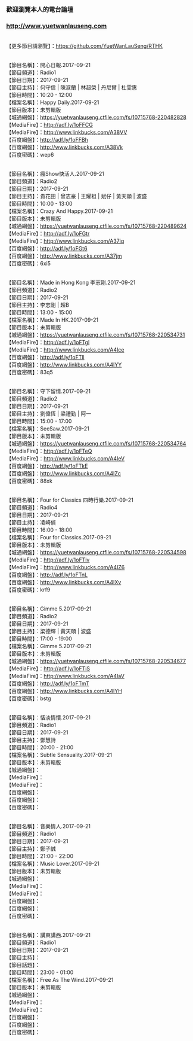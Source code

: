 ### 歡迎瀏覽本人的電台論壇
### http://www.yuetwanlauseng.com

<br>【更多節目請瀏覽】：https://github.com/YuetWanLauSeng/RTHK

<br>【節目名稱】：開心日報.2017-09-21
<br>【節目頻道】：Radio1
<br>【節目日期】：2017-09-21
<br>【節目主持】：何守信 | 陳淑蘭 | 林超榮 | 丹尼爾 | 杜雯惠
<br>【節目時間】：10:20 - 12:00
<br>【檔案名稱】：Happy Daily.2017-09-21
<br>【節目版本】：未剪輯版
<br>【城通網盤】：https://yuetwanlauseng.ctfile.com/fs/10715768-220482828
<br>【MediaFire】：http://adf.ly/1oFFCG
<br>【MediaFire】：http://www.linkbucks.com/A38VV
<br>【百度網盤】：http://adf.ly/1oFFBh
<br>【百度網盤】：http://www.linkbucks.com/A38Vk
<br>【百度密碼】：wep6

<br>【節目名稱】：瘋Show快活人.2017-09-21
<br>【節目頻道】：Radio2
<br>【節目日期】：2017-09-21
<br>【節目主持】：貴花田 | 曾志豪 | 王耀祖 | 斌仔 | 黃天頤 | 波盛
<br>【節目時間】：10:00 - 13:00
<br>【檔案名稱】：Crazy And Happy.2017-09-21
<br>【節目版本】：未剪輯版
<br>【城通網盤】：https://yuetwanlauseng.ctfile.com/fs/10715768-220489624
<br>【MediaFire】：http://adf.ly/1oFGtr
<br>【MediaFire】：http://www.linkbucks.com/A37iq
<br>【百度網盤】：http://adf.ly/1oFGt6
<br>【百度網盤】：http://www.linkbucks.com/A37jm
<br>【百度密碼】：6xi5

<br>【節目名稱】：Made in Hong Kong 李志剛.2017-09-21
<br>【節目頻道】：Radio2
<br>【節目日期】：2017-09-21
<br>【節目主持】：李志剛 | 超B
<br>【節目時間】：13:00 - 15:00
<br>【檔案名稱】：Made In HK.2017-09-21
<br>【節目版本】：未剪輯版
<br>【城通網盤】：https://yuetwanlauseng.ctfile.com/fs/10715768-220534731
<br>【MediaFire】：http://adf.ly/1oFTgl
<br>【MediaFire】：http://www.linkbucks.com/A4Ice
<br>【百度網盤】：http://adf.ly/1oFTll
<br>【百度網盤】：http://www.linkbucks.com/A4IYY
<br>【百度密碼】：83q5

<br>【節目名稱】：守下留情.2017-09-21
<br>【節目頻道】：Radio2
<br>【節目日期】：2017-09-21
<br>【節目主持】：劉偉恆 | 梁禮勤 | 阿一
<br>【節目時間】：15:00 - 17:00
<br>【檔案名稱】：SeeSaw.2017-09-21
<br>【節目版本】：未剪輯版
<br>【城通網盤】：https://yuetwanlauseng.ctfile.com/fs/10715768-220534764
<br>【MediaFire】：http://adf.ly/1oFTeQ
<br>【MediaFire】：http://www.linkbucks.com/A4IeV
<br>【百度網盤】：http://adf.ly/1oFTkE
<br>【百度網盤】：http://www.linkbucks.com/A4IZc
<br>【百度密碼】：88xk

<br>【節目名稱】：Four for Classics 四時行樂.2017-09-21
<br>【節目頻道】：Radio4
<br>【節目日期】：2017-09-21
<br>【節目主持】：凌崎偵
<br>【節目時間】：16:00 - 18:00
<br>【檔案名稱】：Four for Classics.2017-09-21
<br>【節目版本】：未剪輯版
<br>【城通網盤】：https://yuetwanlauseng.ctfile.com/fs/10715768-220534598
<br>【MediaFire】：http://adf.ly/1oFTiv
<br>【MediaFire】：http://www.linkbucks.com/A4IZ6
<br>【百度網盤】：http://adf.ly/1oFTnL
<br>【百度網盤】：http://www.linkbucks.com/A4IXv
<br>【百度密碼】：krf9

<br>【節目名稱】：Gimme 5.2017-09-21
<br>【節目頻道】：Radio2
<br>【節目日期】：2017-09-21
<br>【節目主持】：梁德輝 | 黃天頤 | 波盛
<br>【節目時間】：17:00 - 19:00
<br>【檔案名稱】：Gimme 5.2017-09-21
<br>【節目版本】：未剪輯版
<br>【城通網盤】：https://yuetwanlauseng.ctfile.com/fs/10715768-220534677
<br>【MediaFire】：http://adf.ly/1oFTiS
<br>【MediaFire】：http://www.linkbucks.com/A4IaV
<br>【百度網盤】：http://adf.ly/1oFTmT
<br>【百度網盤】：http://www.linkbucks.com/A4IYH
<br>【百度密碼】：bstg

<br>【節目名稱】：恬淡情懷.2017-09-21
<br>【節目頻道】：Radio1
<br>【節目日期】：2017-09-21
<br>【節目主持】：鄧慧詩
<br>【節目時間】：20:00 - 21:00
<br>【檔案名稱】：Subtle Sensuality.2017-09-21
<br>【節目版本】：未剪輯版
<br>【城通網盤】：
<br>【MediaFire】：
<br>【MediaFire】：
<br>【百度網盤】：
<br>【百度網盤】：
<br>【百度密碼】：

<br>【節目名稱】：音樂情人.2017-09-21
<br>【節目頻道】：Radio1
<br>【節目日期】：2017-09-21
<br>【節目主持】：鄭子誠
<br>【節目時間】：21:00 - 22:00
<br>【檔案名稱】：Music Lover.2017-09-21
<br>【節目版本】：未剪輯版
<br>【城通網盤】：
<br>【MediaFire】：
<br>【MediaFire】：
<br>【百度網盤】：
<br>【百度網盤】：
<br>【百度密碼】：

<br>【節目名稱】：講東講西.2017-09-21
<br>【節目頻道】：Radio1
<br>【節目日期】：2017-09-21
<br>【節目主持】：
<br>【節目話題】：
<br>【節目時間】：23:00 - 01:00
<br>【檔案名稱】：Free As The Wind.2017-09-21
<br>【節目版本】：未剪輯版
<br>【城通網盤】：
<br>【MediaFire】：
<br>【MediaFire】：
<br>【百度網盤】：
<br>【百度網盤】：
<br>【百度密碼】：
